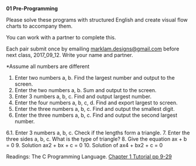 **01 Pre-Programming**

Please solve these programs with structured English and create visual flow charts to accompany them.

You can work with a partner to complete this.

Each pair submit once by emailing marklam.designs@gmail.com before next class, 2017_09_12. Write your name and partner.

*Assume all numbers are different

1. Enter two numbers a, b. Find the largest number and output to the screen.
2. Enter the two numbers a, b. Sum and output to the screen.
3. Enter 3 numbers a, b, c. Find and output largest number.
4. Enter the four numbers a, b, c, d. Find and export largest to screen.
5. Enter the three numbers a, b, c. Find and output the smallest digit.
6. Enter the three numbers a, b, c. Find and output the second largest number.

6.1. Enter 3 numbers a, b, c. Check if the lengths form a triangle.
7. Enter the three sides a, b, c. What is the type of triangle?
8. Give the equation ax + b = 0
9. Solution ax2 + bx + c = 0
10. Solution of ax4 + bx2 + c = 0

Readings:
The C Programming Language. [Chapter 1 Tutorial pp 9-29](https://github.com/Emceelamb/Intro2Programming/blob/master/resources/texts/ProgrammingLanguageAnsiC.pdf)
